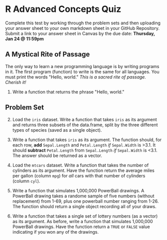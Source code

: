 # R Advanced Concepts Quiz


Complete this test by working through the problem sets and then uploading your answer sheet to your own markdown sheet in your GitHub Repository. Submit a link to your answer sheet in Canvas by the due date: **Thursday, Jan 24 @ 11:59pm**

## A Mystical Rite of Passage

The only way to learn a new programming language is by writing programs in it. The first program (function) to write is the same for all languages. You must print the words "Hello, world." *This is a sacred rite of passage. Cherish it!*

1. Write a function that returns the phrase "Hello, world."

## Problem Set

2. Load the `iris` dataset. Write a function that takes `iris` as its argument and returns three subsets of the data.frame, split by the three different types of species (saved as a single object).

3. Write a function that takes `iris` as its argument. The function should, for each row, **add** `Sepal.Length` and `Petal.Length` *if* `Sepal.Width` is >3.1. It should **subtract** `Petal.Length` from `Sepal.Length` *if* `Sepal.Width` is <3.1. The answer should be returned as a vector.

4. Load the `mtcars` dataset. Write a function that takes the number of cylinders as its argument. Have the function return the average miles per gallon (column `mpg`) for *all* cars with that number of cylinders (column `cyl`).

5. Write a function that simulates 1,000,000 PowerBall drawings. A PowerBall drawing takes a randome sample of five numbers (without replacement) from 1-69, plus one powerball number ranging from 1-26. The function should return a single object recording all of your draws.

6. Write a function that takes a single set of lottery numbers (as a vector) as its argument. As before, write a function that simulates 1,000,000 PowerBall drawings. Have the function return a `TRUE` or `FALSE` value indicating if you won any of the drawings.
